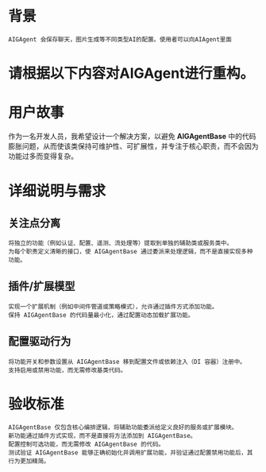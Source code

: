 
# 背景
    AIGAgent 会保存聊天，图片生成等不同类型AI的配置。使用者可以向AIAgent里面

# 请根据以下内容对AIGAgent进行重构。

# 用户故事
作为一名开发人员，我希望设计一个解决方案，以避免 **AIGAgentBase** 中的代码膨胀问题，从而使该类保持可维护性、可扩展性，并专注于核心职责，而不会因为功能过多而变得复杂。

# 详细说明与需求
## 关注点分离
    将独立的功能（例如认证、配置、遥测、流处理等）提取到单独的辅助类或服务类中。
    为每个职责定义清晰的接口，使 AIGAgentBase 通过委派来处理逻辑，而不是直接实现多种功能。

## 插件/扩展模型
    实现一个扩展机制（例如中间件管道或策略模式），允许通过插件方式添加功能。
    保持 AIGAgentBase 的代码量最小化，通过配置动态加载扩展功能。

## 配置驱动行为
    将功能开关和参数设置从 AIGAgentBase 移到配置文件或依赖注入（DI 容器）注册中。
    支持启用或禁用功能，而无需修改基类代码。

# 验收标准
    AIGAgentBase 仅包含核心编排逻辑，将辅助功能委派给定义良好的服务或扩展模块。
    新功能通过插件方式实现，而不是直接将方法添加到 AIGAgentBase。
    配置控制可选功能，而无需修改 AIGAgentBase 的代码。
    测试验证 AIGAgentBase 能够正确初始化并调用扩展功能，并验证通过配置禁用功能后，其行为更加精简。